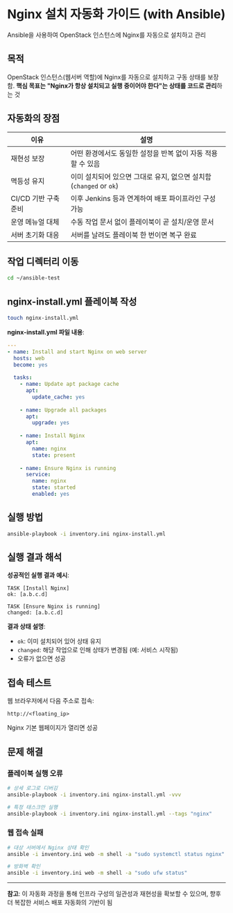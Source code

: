 # Nginx 설치 자동화 가이드 (with Ansible)

Ansible을 사용하여 OpenStack 인스턴스에 Nginx를 자동으로 설치하고 관리

## 목적

OpenStack 인스턴스(웹서버 역할)에 Nginx를 자동으로 설치하고 구동 상태를 보장함. **핵심 목표는 "Nginx가 항상 설치되고 실행 중이어야 한다"는 상태를 코드로 관리**하는 것

## 자동화의 장점

| 이유 | 설명 |
|------|------|
| 재현성 보장 | 어떤 환경에서도 동일한 설정을 반복 없이 자동 적용할 수 있음 |
| 멱등성 유지 | 이미 설치되어 있으면 그대로 유지, 없으면 설치함 (`changed` or `ok`) |
| CI/CD 기반 구축 준비 | 이후 Jenkins 등과 연계하여 배포 파이프라인 구성 가능 |
| 운영 메뉴얼 대체 | 수동 작업 문서 없이 플레이북이 곧 설치/운영 문서 |
| 서버 초기화 대응 | 서버를 날려도 플레이북 한 번이면 복구 완료 |

## 작업 디렉터리 이동

```bash
cd ~/ansible-test
```

## nginx-install.yml 플레이북 작성

```bash
touch nginx-install.yml
```

**nginx-install.yml 파일 내용**:

```yaml
---
- name: Install and start Nginx on web server
  hosts: web
  become: yes
  
  tasks:
    - name: Update apt package cache
      apt:
        update_cache: yes
        
    - name: Upgrade all packages
      apt:
        upgrade: yes
        
    - name: Install Nginx
      apt:
        name: nginx
        state: present
        
    - name: Ensure Nginx is running
      service:
        name: nginx
        state: started
        enabled: yes
```

## 실행 방법

```bash
ansible-playbook -i inventory.ini nginx-install.yml
```

## 실행 결과 해석

**성공적인 실행 결과 예시**:

```
TASK [Install Nginx] 
ok: [a.b.c.d]

TASK [Ensure Nginx is running]
changed: [a.b.c.d]
```

**결과 상태 설명**:
- `ok`: 이미 설치되어 있어 상태 유지
- `changed`: 해당 작업으로 인해 상태가 변경됨 (예: 서비스 시작됨)
- 오류가 없으면 성공

## 접속 테스트

웹 브라우저에서 다음 주소로 접속:

```
http://<floating_ip>
```

Nginx 기본 웹페이지가 열리면 성공

## 문제 해결

### 플레이북 실행 오류

```bash
# 상세 로그로 디버깅
ansible-playbook -i inventory.ini nginx-install.yml -vvv

# 특정 태스크만 실행
ansible-playbook -i inventory.ini nginx-install.yml --tags "nginx"
```

### 웹 접속 실패

```bash
# 대상 서버에서 Nginx 상태 확인
ansible -i inventory.ini web -m shell -a "sudo systemctl status nginx"

# 방화벽 확인
ansible -i inventory.ini web -m shell -a "sudo ufw status"
```

---

**참고**: 이 자동화 과정을 통해 인프라 구성의 일관성과 재현성을 확보할 수 있으며, 향후 더 복잡한 서비스 배포 자동화의 기반이 됨
